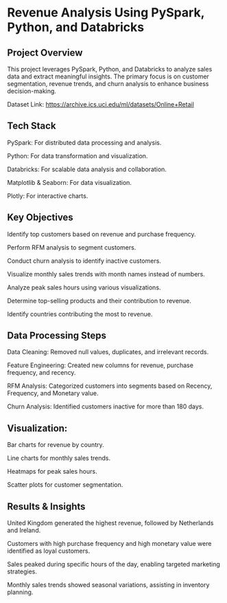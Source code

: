 # Revenue Analysis Using PySpark, Python, and Databricks

## Project Overview

This project leverages PySpark, Python, and Databricks to analyze sales data and extract meaningful insights. The primary focus is on customer segmentation, revenue trends, and churn analysis to enhance business decision-making.

Dataset Link: https://archive.ics.uci.edu/ml/datasets/Online+Retail 

## Tech Stack

PySpark: For distributed data processing and analysis.

Python: For data transformation and visualization.

Databricks: For scalable data analysis and collaboration.

Matplotlib & Seaborn: For data visualization.

Plotly: For interactive charts.

## Key Objectives

Identify top customers based on revenue and purchase frequency.

Perform RFM analysis to segment customers.

Conduct churn analysis to identify inactive customers.

Visualize monthly sales trends with month names instead of numbers.

Analyze peak sales hours using various visualizations.

Determine top-selling products and their contribution to revenue.

Identify countries contributing the most to revenue.

## Data Processing Steps

Data Cleaning: Removed null values, duplicates, and irrelevant records.

Feature Engineering: Created new columns for revenue, purchase frequency, and recency.

RFM Analysis: Categorized customers into segments based on Recency, Frequency, and Monetary value.

Churn Analysis: Identified customers inactive for more than 180 days.

## Visualization:

Bar charts for revenue by country.

Line charts for monthly sales trends.

Heatmaps for peak sales hours.

Scatter plots for customer segmentation.

## Results & Insights

United Kingdom generated the highest revenue, followed by Netherlands and Ireland.

Customers with high purchase frequency and high monetary value were identified as loyal customers.

Sales peaked during specific hours of the day, enabling targeted marketing strategies.

Monthly sales trends showed seasonal variations, assisting in inventory planning.
